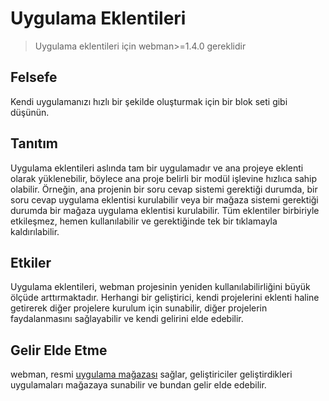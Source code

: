 # Uygulama Eklentileri

> Uygulama eklentileri için webman>=1.4.0 gereklidir

## Felsefe
Kendi uygulamanızı hızlı bir şekilde oluşturmak için bir blok seti gibi düşünün.

## Tanıtım
Uygulama eklentileri aslında tam bir uygulamadır ve ana projeye eklenti olarak yüklenebilir, böylece ana proje belirli bir modül işlevine hızlıca sahip olabilir. Örneğin, ana projenin bir soru cevap sistemi gerektiği durumda, bir soru cevap uygulama eklentisi kurulabilir veya bir mağaza sistemi gerektiği durumda bir mağaza uygulama eklentisi kurulabilir. Tüm eklentiler birbiriyle etkileşmez, hemen kullanılabilir ve gerektiğinde tek bir tıklamayla kaldırılabilir.

## Etkiler
Uygulama eklentileri, webman projesinin yeniden kullanılabilirliğini büyük ölçüde arttırmaktadır. Herhangi bir geliştirici, kendi projelerini eklenti haline getirerek diğer projelere kurulum için sunabilir, diğer projelerin faydalanmasını sağlayabilir ve kendi gelirini elde edebilir.

## Gelir Elde Etme
webman, resmi [uygulama mağazası](https://www.workerman.net/apps) sağlar, geliştiriciler geliştirdikleri uygulamaları mağazaya sunabilir ve bundan gelir elde edebilir.
